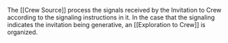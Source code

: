 The [[Crew Source]] process the signals received by the Invitation to Crew according to the signaling instructions in it. In the case that the signaling indicates the invitation being generative, an [[Exploration to Crew]] is organized. 